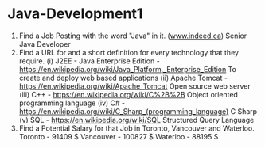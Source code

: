 # Java-Development1
1. Find a Job Posting with the word "Java" in it. (www.indeed.ca)
   Senior Java Developer
2. Find a URL for and a short definition for every technology that they require. 
   (i) J2EE - Java Enterprise Edition - https://en.wikipedia.org/wiki/Java_Platform,_Enterprise_Edition
       To create and deploy web based applications
   (ii) Apache Tomcat - https://en.wikipedia.org/wiki/Apache_Tomcat
       Open source web server
   (iii) C++ -  https://en.wikipedia.org/wiki/C%2B%2B
        Object oriented programming language 
   (iv) C# - https://en.wikipedia.org/wiki/C_Sharp_(programming_language)
       C Sharp 
   (v) SQL - https://en.wikipedia.org/wiki/SQL
       Structured Query Language 
3. Find a Potential Salary for that Job in Toronto, Vancouver and Waterloo. 
   Toronto - 91409 $
   Vancouver - 100827 $
   Waterloo - 88195 $
